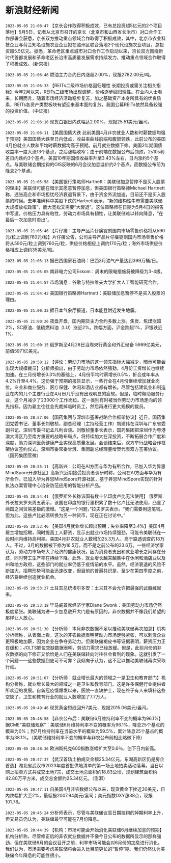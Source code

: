 # 新浪财经新闻
`2023-05-05 21:08:47` 【京长合作取得积极成效，已有总投资超5亿元的2个项目落地】5月5日，记者从北京市召开的京长（北京市和山西省长治市）对口合作工作部署会获悉，京长双方推动重点领域合作取得了积极成效，其中，北京市农业科技企业与荷兰知名设施农业企业拟在潞州区联合落地2个现代设施农业项目，总投资超5.5亿元。据悉，革命老区重点城市对口合作工作启动以来，京长双方围绕新时代首都发展和革命老区长治市高质量发展需求持续发力，推动重点领域合作取得了积极成效。（新京报）

`2023-05-05 21:06:46` 燃油主力合约日内涨超2.00%，现报2782.00元/吨。

`2023-05-05 21:06:33` 【REITs二级市场价格回归理性 长期投资或需关注相关指标】今年2月以来，REITs二级市场出现调整，价格逐步回归理性。在业内人士看来，长期而言，随着市场经济活动稳步复苏，加之基础资产本身所具有的优良质素，REITs各资产类型板块有望迎来基本面的复苏，我国公募REITs依然具备较强的投资价值。（中证报）

`2023-05-05 21:06:16` 现货白银日内跌幅达2.00%，现报25.51美元/盎司。

`2023-05-05 21:06:11`   【美国国债大跌 此前美国4月非农就业人数和时薪数据均强于预期】美国国债大跌至日内低点，收益率曲线前端和腹部领跌，此前公布的美国4月份就业人数和平均时薪数据均高于预期。前月就业数据下修。美国2年期国债收益率一度大涨13个基点，之后涨幅收窄；由于前端在数据公布后领跌，2s10s利差日内跌约3个基点。美国10年期国债收益率升至3.43%左右，日内涨约5个基点。与美联储会期挂钩的OIS反映的6月会议加息溢价约2个基点，而数据公布前为降息2个基点。

`2023-05-05 21:05:58`   【美国银行策略师Hartnett：美联储加息暂停不是买入股票的理由】美联储可能在暗示其愿意暂停加息，但美国银行策略师Michael Hartnett称，通胀高企和市场担忧经济衰退背景下，由于资金外流加速，目前还不是买入股票的时候。去年准确料中美股下跌的Hartnett表示，“新的结构性牛市需要美联储大规模放松政策”，而大宽松又需要“大衰退”。这位策略师在日期为5月4日的报告中写道，价格压力具有粘性，劳动力市场具有韧性，让美联储难以转向降息，“在最后一次加息时卖出”。

`2023-05-05 21:05:46` 【片仔癀：主导产品片仔癀锭剂国内市场零售价格将从590元/粒上调到760元/粒】片仔癀公告，公司主导产品片仔癀锭剂国内市场零售价格将从590元/粒上调到760元/粒，供应价格相应上调约170元/粒；海外市场供应价格相应上调约35美元/粒。

`2023-05-05 21:05:13` 据巴西国家石油局：巴西3月油气产量达到399万桶/日。

`2023-05-05 21:05:05` 南非电力公司Eskom：周末的限电措施将被降级为3-4级。

`2023-05-05 21:04:57` 市场消息：谷歌与特拉维夫大学扩大人工智能研究合作。

`2023-05-05 21:04:42` 美国银行策略师Hartnett：美联储加息暂停不是买入股票的理由。

`2023-05-05 21:00:35` 据日本气象厅报道，日本能登附近发生地震。

`2023-05-05 21:00:26` 夜盘开盘，国内期货主力合约多数上涨。焦炭、焦煤涨超2%，SC原油、低硫燃料油（LU）涨近2%。跌幅方面，沪金跌超1%，沪银跌近1%。

`2023-05-05 21:00:15` 俄罗斯至4月28日当周央行黄金和外汇储备 5989亿美元，前值5971亿美元。

`2023-05-05 20:58:12` 【评论：劳动力市场的这一领先指标大幅减少，暗示可能会出现大规模裁员】分析师指出，由于劳动力市场依然强劲，4月份工资增长也继续加速。在三月份增长0.3%的基础上，4月份平均时薪增长0.5%，折合成年率从4.2%升至4.4%。这份强于预期的报告显示，一些行业在4月份继续增加就业岗位。专业和商业服务、医疗保健、休闲和酒店业都有增长。尽管包括建筑业和制造业在内的几个主要行业在4月份几乎没有出现明显的疲软。但是，临时帮助服务行业，这个月减少了23000个工作岗位。这一类别有时被当作劳动力市场走向的领先指标，因为雇主往往会先裁掉临时员工，然后再进行更大规模的裁员。

`2023-05-05 20:57:06` 【国药集团与深圳市签署战略合作框架协议】近日，国药集团党委书记、董事长刘敬桢，副总经理（主持经营工作）胡建伟在深圳与广东省委副书记、深圳市委书记孟凡利会谈。刘敬桢董事长表示，国药集团把深圳作为粤港澳大湾区乃至南方重要的战略布局点，将持续加大在深投资，不断拓展合作广度和深度，助力深圳医药健康产业实现高质量发展。会谈结束后，双方举行战略合作框架协议签约仪式，深圳市委常委曾湃、集团副总经理董增贺代表双方签署协议。（国药集团官微）

`2023-05-05 20:55:11` 【高新兴：公司在AI方面与华为有所合作，已加入华为昇思MindSpore开源社区】高新兴近期接受投资者调研时称，公司在AI方面与华为有所合作，已加入华为昇思MindSpore开源社区，基于昇思MindSpore实现的针对执法办案管理中心治安防范应用的智能分析产品。

`2023-05-05 20:54:41` 【俄罗斯外长称该国有数十亿印度卢比无法使用】 俄罗斯外长拉夫罗夫周五表示，该国在印度的银行里积累了数十亿卢比无法使用，凸显了两国之间贸易差额的激增。“这是一个问题，”拉夫罗夫表示。“我们需要用这笔钱。但为此，这些卢比必须转换为另一种货币，现在正在讨论中。”

`2023-05-05 20:53:46` 【美国4月就业增长超出预期；失业率降至3.4%】美国4月雇主增加招聘，同时提高工人薪资，显示出就业市场持续强劲，可能令美联储在一段时间内维持高利率。美国4月非农就业人数增加25.3万人，高于路透调查的18万人。不过，3月的数据被下修为16.5万，而不是之前公布的23.6万。一些经济学家认为，劳动力市场夸大了经济的健康状况，因为消费者支出和就业增长之间存在分歧，同时劳工生产率在持续下降。此外，就业增长越来越集中在休闲和酒店业以及州和地方政府，这些部门的就业率仍低于疫情前的水平。虽然，经济衰退的风险不断加大，招聘形势可能会迅速改变，但目前的普遍共识是，至少在第四季度之前，经济将继续创造就业机会。

`2023-05-05 20:53:27` 土耳其总统埃尔多安：土耳其不会允许把最强的武器藏起来。

`2023-05-05 20:53:18` 毕马威首席经济学家Diane Swonk：美国劳动力市场仍然极度紧张。美联储为进一步加息敞开大门是有原因的，非农数据并不像我们希望的那样让人放心。

`2023-05-05 20:51:30` 【分析师：本月非农数据不足以推动美联储再次加息】机构分析师称，从表面上看，这次的非农数据表明劳动力市场足够紧张，可以刺激企业更积极地加薪，因为企业在争夺劳动力。但美联储褐皮书等证据表明，薪资压力正在缓和；JOLTS职位空缺数据表明，劳动力需求已经放缓。但是，此前月份的非农数据的向下修正又恰恰是人们在美联储转向时往往会看到的现象。这就引发了一个问题——这些数据到底可不可靠？我倾向于认为，这不足以推动美联储再次采取行动。

`2023-05-05 20:51:07` 【分析师：就业增长最大的领域之一是卫生和教育部门】机构分析称，就业增长最大的领域之一是卫生和教育部门。这是许多保健行业提供者所欢迎的发展。自新冠疫情爆发以来，医院一直缺护士，现在终于有人来填补这些空缺了。卫生和教育行业的就业人数增加了7.7万人。

`2023-05-05 20:49:46` 现货黄金短线回升7美元，现报2015.06美元/盎司。

`2023-05-05 20:48:58` 【非农公布后：美联储6月维持利率不变的概率为96.1%】据CME“美联储观察”：美联储6月维持利率不变的概率为96.1%，降息25个基点的概率为0%；到7月维持利率在当前水平的概率为59.5%，累计降息25个基点的概率为38.1%。（美联储维持利率不变的概率与非农公布前相比略微下降）

`2023-05-05 20:48:36` 欧洲斯托克600指数涨幅扩大至0.6％，创下日内新高。

`2023-05-05 20:47:37` 【武汉首场土拍成交金额25.34亿元，东湖高新区仍是房企首选】湖北省武汉市2023年度首批供地清单的第一场土地拍卖活动落幕。当日以网上拍卖方式共成交土地7宗，成交土地总面积约18.83公顷，规划建筑面积约42.80万平方米，成交总金额约25.34亿元。（澎湃）

`2023-05-05 20:47:11` 自美国4月非农数据公布以来，现货黄金下挫近30美元，日内跌幅扩大至2%，最低报2007.94美元/盎司；美元指数DXY涨38点，现报101.78。

`2023-05-05 20:45:24` 分析师表示，尽管与美联储议息日期挂钩的掉期利率上升，但交易员仍认为，美联储最早可能在7月份降息。

`2023-05-05 20:44:39` 【机构：市场可能会开始消化美联储6月继续加息的预期】机构分析称，尽管修正后的非农就业数据并不像今日公布的数据所显示的那样强劲，但在美联储6月的会议召开之前，利率市场可能会对6月份的加息进行消化。我们认为，市场需要考虑美联储将会进入比目前更长的“暂停”期。我们仍然认为美联储今年降息的可能性很小。

